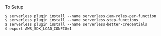 To Setup

    $ serverless plugin install --name serverless-iam-roles-per-function
    $ serverless plugin install --name serverless-step-functions
    $ serverless plugin install --name serverless-better-credentials
    $ export AWS_SDK_LOAD_CONFIG=1

